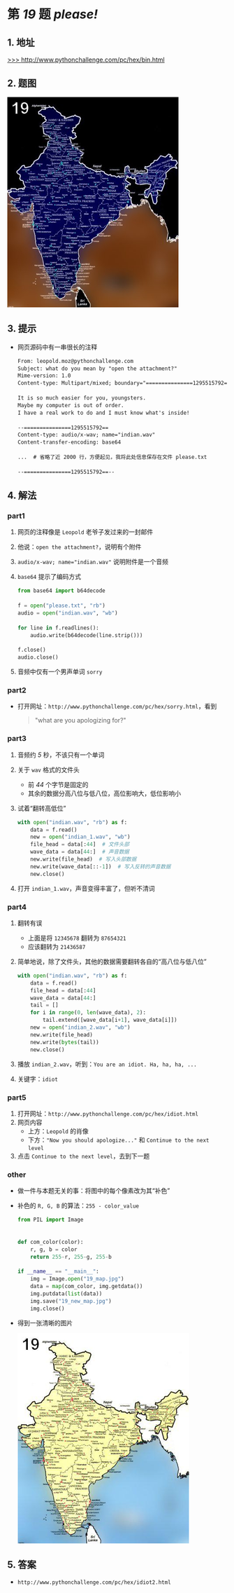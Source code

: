 # 第 *19* 题 *please!*

## 1. 地址

<a href="http://www.pythonchallenge.com/pc/hex/bin.html" target="_blank">>>> http://www.pythonchallenge.com/pc/hex/bin.html</a>

## 2. 题图

![please](.\imgs\19_map.jpg)

## 3. 提示

- 网页源码中有一串很长的注释

    ```txt
    From: leopold.moz@pythonchallenge.com
    Subject: what do you mean by "open the attachment?"
    Mime-version: 1.0
    Content-type: Multipart/mixed; boundary="===============1295515792=="

    It is so much easier for you, youngsters.
    Maybe my computer is out of order.
    I have a real work to do and I must know what's inside!

    --===============1295515792==
    Content-type: audio/x-wav; name="indian.wav"
    Content-transfer-encoding: base64

    ...  # 省略了近 2000 行，方便起见，我将此处信息保存在文件 please.txt

    --===============1295515792==--
    ```

## 4. 解法

### part1

1. 网页的注释像是 `Leopold` 老爷子发过来的一封邮件
2. 他说：`open the attachment?`，说明有个附件
3. `audio/x-wav; name="indian.wav"` 说明附件是一个音频
4. `base64` 提示了编码方式

    ```python
    from base64 import b64decode
    
    f = open("please.txt", "rb")
    audio = open("indian.wav", "wb")
    
    for line in f.readlines():
        audio.write(b64decode(line.strip()))
    
    f.close()
    audio.close()
    ```

5. 音频中仅有一个男声单词 `sorry`

### part2

- 打开网址：`http://www.pythonchallenge.com/pc/hex/sorry.html`，看到
  
    > "what are you apologizing for?"

### part3

1. 音频约 *5* 秒，不该只有一个单词
2. 关于 `wav` 格式的文件头
    - 前 *44* 个字节是固定的
    - 其余的数据分高八位与低八位，高位影响大，低位影响小
3. 试着“翻转高低位”

    ```python
    with open("indian.wav", "rb") as f:
        data = f.read()
        new = open("indian_1.wav", "wb")
        file_head = data[:44]  # 文件头部
        wave_data = data[44:]  # 声音数据
        new.write(file_head)  # 写入头部数据
        new.write(wave_data[::-1])  # 写入反转的声音数据
        new.close()
    ```

4. 打开 `indian_1.wav`，声音变得丰富了，但听不清词

### part4

1. 翻转有误
    - 上面是将 `12345678` 翻转为 `87654321`
    - 应该翻转为 `21436587`
2. 简单地说，除了文件头，其他的数据需要翻转各自的“高八位与低八位”

    ```python
    with open("indian.wav", "rb") as f:
        data = f.read()
        file_head = data[:44]
        wave_data = data[44:]
        tail = []
        for i in range(0, len(wave_data), 2):
            tail.extend([wave_data[i+1], wave_data[i]])
        new = open("indian_2.wav", "wb")
        new.write(file_head)
        new.write(bytes(tail))
        new.close()
    ```

3. 播放 `indian_2.wav`，听到：`You are an idiot. Ha, ha, ha, ...`
4. 关键字：`idiot`

### part5

1. 打开网址：`http://www.pythonchallenge.com/pc/hex/idiot.html`
2. 网页内容
    - 上方：`Leopold` 的肖像
    - 下方：`"Now you should apologize..."` 和 `Continue to the next level`
3. 点击 `Continue to the next level`，去到下一题

### other

- 做一件与本题无关的事：将图中的每个像素改为其“补色”
- 补色的 `R, G, B` 的算法：`255 - color_value`

    ```python
    from PIL import Image
    
    
    def com_color(color):
        r, g, b = color
        return 255-r, 255-g, 255-b
    
    if __name__ == "__main__":
        img = Image.open("19_map.jpg")
        data = map(com_color, img.getdata())
        img.putdata(list(data))
        img.save("19_new_map.jpg")
        img.close()
    ```

- 得到一张清晰的图片

    ![new_map](.\imgs\19_new_map.jpg)

## 5. 答案

- `http://www.pythonchallenge.com/pc/hex/idiot2.html`